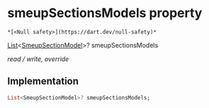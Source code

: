 


# smeupSectionsModels property




    *[<Null safety>](https://dart.dev/null-safety)*


[List](https://api.flutter.dev/flutter/dart-core/List-class.html)&lt;[SmeupSectionModel](../../smeup_models_widgets_smeup_section_model/SmeupSectionModel-class.md)>? smeupSectionsModels
  
_read / write, override_






## Implementation

```dart
List<SmeupSectionModel>? smeupSectionsModels;


```







